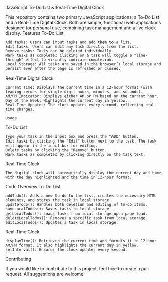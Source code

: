 JavaScript To-Do List & Real-Time Digital Clock

This repository contains two primary JavaScript applications: a To-Do List and a Real-Time Digital Clock. Both are simple, functional web applications designed for personal use, combining task management and a live clock display.
Features
To-Do List

    Add tasks: Users can input tasks and add them to a list.
    Edit tasks: Users can edit any task directly from the list.
    Remove tasks: Tasks can be deleted individually.
    Mark tasks as complete: Clicking on a task will toggle a "line-through" effect to visually indicate completion.
    Local Storage: All tasks are saved in the browser’s local storage and persist even after the page is refreshed or closed.

Real-Time Digital Clock

    Current Time: Displays the current time in a 12-hour format (with leading zeroes for single-digit hours, minutes, and seconds).
    AM/PM Indicator: Displays either AM or PM based on the current hour.
    Day of the Week: Highlights the current day in yellow.
    Real-Time Updates: The clock updates every second, reflecting real-time changes.

    Usage
To-Do List

    Type your task in the input box and press the "ADD" button.
    Edit tasks by clicking the "Edit" button next to the task. The task will appear in the input box for editing.
    Delete tasks by clicking the "Remove" button.
    Mark tasks as completed by clicking directly on the task text.

Real-Time Clock

    The digital clock will automatically display the current day and time, with the day highlighted and the time in 12-hour format.

Code Overview
To-Do List

    addTodo(): Adds a new to-do to the list, creates the necessary HTML elements, and stores the task in local storage.
    updateTodo(): Handles both deletion and editing of to-do items.
    saveLocalTodos(): Saves tasks to local storage.
    getLocalTodos(): Loads tasks from local storage upon page load.
    deleteLocalTodos(): Removes a specific task from local storage.
    editLocalTodos(): Updates a task in local storage.

Real-Time Clock

    displayTime(): Retrieves the current time and formats it in 12-hour AM/PM format. It also highlights the current day in yellow.
    setInterval(): Ensures the clock updates every second.

Contributing

If you would like to contribute to this project, feel free to create a pull request. All suggestions are welcome!
